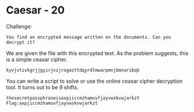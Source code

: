 # Caesar - 20

Challenge:

```
You find an encrypted message written on the documents. Can you decrypt it?
```

We are given the file with this encrypted text. As the problem suggests, this is a simple ceasar cipher.


```
kyvjvtivkgrjjgyirjvzjrogazttdqyrdlmwarpmnjbmnaribqk
```


You can write a script to solve or use the online ceasar cipher decryption tool. 
It turns out to be 9 shifts.

```
thesecretpassphraseisaxpjiccmzhamuvfjayvwskvwjarkzt
Flag:axpjiccmzhamuvfjayvwskvwjarkzt
```
